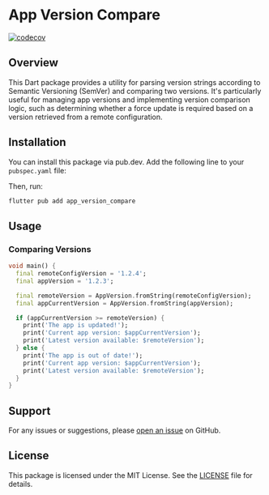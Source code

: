 # App Version Compare

[![codecov](https://codecov.io/gh/Jeilson-Dev/app_version_compare/graph/badge.svg?token=0SB1GH2OUK)](https://codecov.io/gh/Jeilson-Dev/app_version_compare)

## Overview

This Dart package provides a utility for parsing version strings according to Semantic Versioning (SemVer) and comparing two versions. It's particularly useful for managing app versions and implementing version comparison logic, such as determining whether a force update is required based on a version retrieved from a remote configuration.

## Installation

You can install this package via pub.dev. Add the following line to your `pubspec.yaml` file:

Then, run:

```bash
flutter pub add app_version_compare
```

## Usage

### Comparing Versions

```dart
void main() {
  final remoteConfigVersion = '1.2.4';
  final appVersion = '1.2.3';

  final remoteVersion = AppVersion.fromString(remoteConfigVersion);
  final appCurrentVersion = AppVersion.fromString(appVersion);

  if (appCurrentVersion >= remoteVersion) {
    print('The app is updated!');
    print('Current app version: $appCurrentVersion');
    print('Latest version available: $remoteVersion');
  } else {
    print('The app is out of date!');
    print('Current app version: $appCurrentVersion');
    print('Latest version available: $remoteVersion');
  }
}
```

## Support

For any issues or suggestions, please [open an issue](https://github.com/Jeilson-Dev/app_version_compare/issues) on GitHub.

## License

This package is licensed under the MIT License. See the [LICENSE](https://github.com/Jeilson-Dev/app_version_compare/blob/main/LICENSE) file for details.

